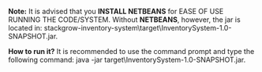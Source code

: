 **Note:** It is advised that you **INSTALL NETBEANS** for EASE OF USE RUNNING THE CODE/SYSTEM. Without **NETBEANS**, however, the jar is located in: stackgrow-inventory-system\target\InventorySystem-1.0-SNAPSHOT.jar.

**How to run it?** It is recommended to use the command prompt and type the following command: java -jar target\InventorySystem-1.0-SNAPSHOT.jar.
